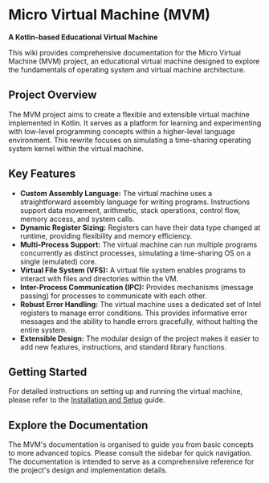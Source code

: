 # Micro Virtual Machine (MVM)

**A Kotlin-based Educational Virtual Machine**

This wiki provides comprehensive documentation for the Micro Virtual Machine (MVM) project, an educational virtual
machine designed to explore the fundamentals of operating system and virtual machine architecture.

## Project Overview

The MVM project aims to create a flexible and extensible virtual machine implemented in Kotlin. It serves as a platform
for learning and experimenting with low-level programming concepts within a higher-level language environment. This
rewrite focuses on simulating a time-sharing operating system kernel within the virtual machine.

## Key Features

* **Custom Assembly Language:** The virtual machine uses a straightforward assembly language for writing programs.
  Instructions support data movement, arithmetic, stack operations, control flow, memory access, and system calls.
* **Dynamic Register Sizing:** Registers can have their data type changed at runtime, providing flexibility and memory
  efficiency.
* **Multi-Process Support:** The virtual machine can run multiple programs concurrently as distinct processes,
  simulating a time-sharing OS on a single (emulated) core.
* **Virtual File System (VFS):** A virtual file system enables programs to interact with files and directories within
  the VM.
* **Inter-Process Communication (IPC):** Provides mechanisms (message passing) for processes to communicate with each
  other.
* **Robust Error Handling:** The virtual machine uses a dedicated set of Intel registers to manage error conditions.
  This provides informative error messages and the ability to handle errors gracefully, without halting the entire
  system.
* **Extensible Design:** The modular design of the project makes it easier to add new features, instructions, and
  standard library functions.

## Getting Started

For detailed instructions on setting up and running the virtual machine, please refer to
the [Installation and Setup](Getting-Started.md) guide.

## Explore the Documentation

The MVM's documentation is organised to guide you from basic concepts to more advanced topics. Please consult the
sidebar for quick navigation. The documentation is intended to serve as a comprehensive reference for the project's
design and implementation details.
